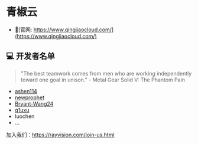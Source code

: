 # 青椒云

- 🎪[官网: https://www.qingjiaocloud.com/](https://www.qingjiaocloud.com/)

## 💻 开发者名单

> "The best teamwork comes from men who are working independently toward one goal in unison." - Metal Gear Solid V: The Phantom Pain

- [ashen114](https://github.com/ashen114)
- [newprophet](https://github.com/newprophet)
- [Bryant-Wang24](https://github.com/Bryant-Wang24)
- [q1uxu](https://github.com/q1uxu)
- luochen
- ...

加入我们：https://rayvision.com/join-us.html
